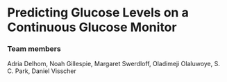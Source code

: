 # Predicting Glucose Levels on a Continuous Glucose Monitor

### Team members
Adria Delhom, Noah Gillespie, Margaret Swerdloff, Oladimeji Olaluwoye, S. C. Park, Daniel Visscher